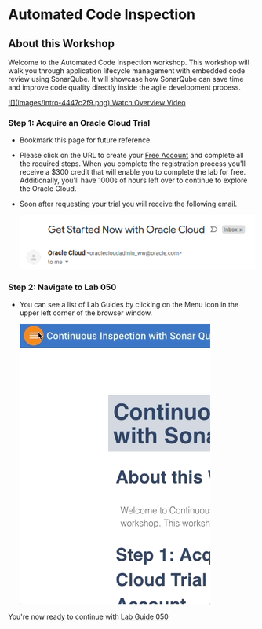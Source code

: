 # Automated Code Inspection

## About this Workshop

Welcome to the Automated Code Inspection workshop. This workshop will walk you through application lifecycle management with embedded code review using SonarQube. It will showcase how SonarQube can save time and improve code quality directly inside the agile development process.

 <a href="https://videohub.oracle.com/media/1_nu64e6yh" target="vid">
![](images/Intro-4447c2f9.png)
Watch Overview Video
 </a>

### Step 1: Acquire an Oracle Cloud Trial

- Bookmark this page for future reference.

- Please click on the URL to create your  <a class="trial-link"  href="https://myservices.us.oraclecloud.com/mycloud/signup?language=en&sourceType=:ex:tb:::RC_NAMK190523P00163:CodeInspect_HOL&SC=:ex:tb:::RC_NAMK190523P00163:CodeInspect_HOL&pcode=NAMK190523P00163" target="_trial">Free Account</a> and complete all the required steps. When you complete the registration process you'll receive a $300 credit that will enable you to complete the lab for free. Additionally, you'll have 1000s of hours left over to continue to explore the Oracle Cloud.

- Soon after requesting your trial you will receive the following email.

    ![](images/common/1.png)

### Step 2: Navigate to Lab 050

- You can see a list of Lab Guides by clicking on the Menu Icon in the upper left corner of the browser window.

    ![](images/common/list_of_guides.gif)

You're now ready to continue with [Lab Guide 050](LabGuide050.md)
